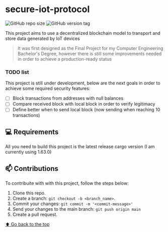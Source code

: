 # secure-iot-protocol

![GitHub repo size](https://img.shields.io/github/repo-size/luis951/secure-iot-protocol?style=for-the-badge)
![GitHub version tag](https://img.shields.io/github/v/tag/luis951/secure-iot-protocol?style=for-the-badge)

This project aims to use a decentralized blockchain model to transport and store data generated by IoT devices

> It was first designed as the Final Project for my Computer Engineering Bachelor's Degree, however there is still some improvements needed in order to achieve a production-ready status

### TODO list

This project is still under development, below are the next goals in order to achieve some required security features:

- [ ] Block transactions from addresses with null balances
- [ ] Compare received block with local block in order to verify legitimacy
- [ ] Define better when to send local block (now sending when reaching 10 transactions)

## 💻 Requirements

All you need to build this project is the latest release cargo version (I am currently using 1.63.0)

## 📫 Contributions

To contribuite with with this project, follow the steps below:

1. Clone this repo.
2. Create a branch: `git checkout -b <branch_name>`.
3. Commit your changes: `git commit -m '<commit-message>'`
4. Send your changes to the main branch: `git push origin main`
5. Create a pull request.

[⬆ Go back to the top](#secure-iot-protocol)<br>
